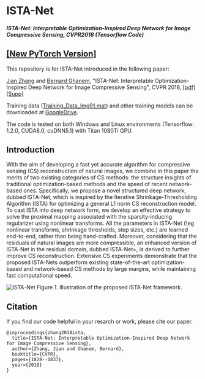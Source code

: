 # ISTA-Net
##### ISTA-Net: Interpretable Optimization-Inspired Deep Network for Image Compressive Sensing, CVPR2018 (Tensorflow Code)

## [[New PyTorch Version]](https://github.com/jianzhangcs/ISTA-Net-PyTorch)

This repository is for ISTA-Net introduced in the following paper:

[Jian Zhang](http://jianzhang.tech/) and [Bernard Ghanem](http://www.bernardghanem.com/), "ISTA-Net: Interpretable Optimization-Inspired Deep Network for Image Compressive Sensing", CVPR 2018, [[pdf]](http://openaccess.thecvf.com/content_cvpr_2018/papers/Zhang_ISTA-Net_Interpretable_Optimization-Inspired_CVPR_2018_paper.pdf)  [[Supp]](https://jianzhang.tech/papers/Proof_ISTANet.pdf)

Training data ([Training_Data_Img91.mat](https://drive.google.com/open?id=1AoEcNA5-onnSqBcWZawNw7ZFrJ1fFR_C)) and other training models can be downloaded at [GoogleDrive](https://drive.google.com/open?id=1AoEcNA5-onnSqBcWZawNw7ZFrJ1fFR_C). 

The code is tested on both Windows and Linux environments (Tensorflow: 1.2.0, CUDA8.0, cuDNN5.1) with Titan 1080Ti GPU.

## Introduction
With the aim of developing a fast yet accurate algorithm for compressive sensing (CS) reconstruction of natural images, we combine in this paper the merits of two existing categories of CS methods: the structure insights of traditional optimization-based methods and the speed of recent network-based ones. Specifically, we propose a novel structured deep network, dubbed ISTA-Net, which is inspired by the Iterative Shrinkage-Thresholding Algorithm (ISTA) for optimizing a general L1 norm CS reconstruction model. To cast ISTA into deep network form, we develop an effective strategy to solve the proximal mapping associated with the sparsity-inducing regularizer using nonlinear transforms. All the parameters in ISTA-Net (\eg nonlinear transforms, shrinkage thresholds, step sizes, etc.) are learned end-to-end, rather than being hand-crafted. Moreover, considering that the residuals of natural images are more compressible, an enhanced version of ISTA-Net in the residual domain, dubbed ISTA-Net+, is derived to further improve CS reconstruction. Extensive CS experiments demonstrate that the proposed ISTA-Nets outperform existing state-of-the-art optimization-based and network-based CS methods by large margins, while maintaining fast computational speed.

![ISTA-Net](/Figs/ista_phase.png)
Figure 1. Illustration of the proposed ISTA-Net framework.

## Citation
If you find our code helpful in your resarch or work, please cite our paper.
```
@inproceedings{zhang2018ista,
  title={ISTA-Net: Interpretable Optimization-Inspired Deep Network for Image Compressive Sensing},
  author={Zhang, Jian and Ghanem, Bernard},
  booktitle={CVPR},
  pages={1828--1837},
  year={2018}
}
```